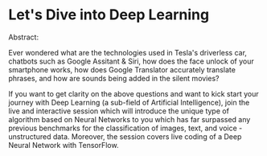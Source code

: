 # Let's Dive into Deep Learning

Abstract:

Ever wondered what are the technologies used in Tesla's driverless car, chatbots such as Google Assitant & Siri, how does the face unlock of your smartphone works, how does Google Translator accurately translate phrases, and how are sounds being added in the silent movies?

If you want to get clarity on the above questions and want to kick start your journey with Deep Learning (a sub-field of Artificial Intelligence), join the live and interactive session which will introduce the unique type of algorithm based on Neural Networks to you which has far surpassed any previous benchmarks for the classification of images, text, and voice - unstructured data. Moreover, the session covers live coding of a Deep Neural Network with TensorFlow.
